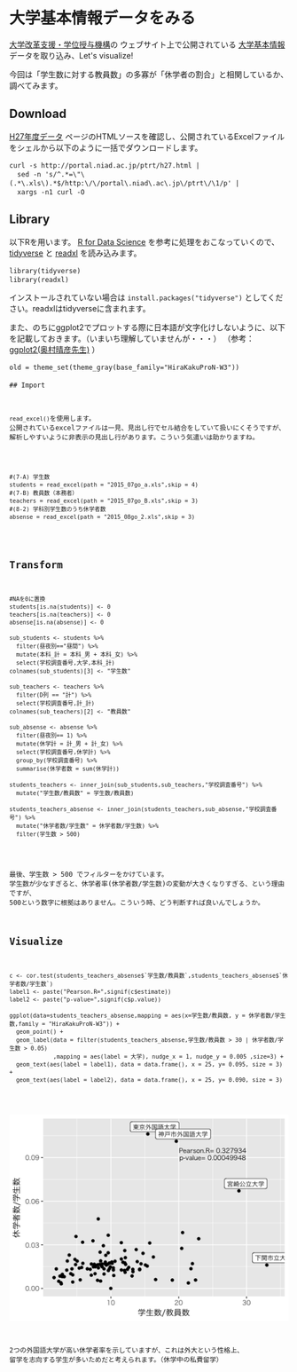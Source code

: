 
# 大学基本情報データをみる

[大学改革支援・学位授与機構](http://www.niad.ac.jp)の
ウェブサイト上で公開されている
[大学基本情報](http://portal.niad.ac.jp/ptrt/table.html)
データを取り込み、Let's visualize!

今回は「学生数に対する教員数」の多寡が「休学者の割合」と相関しているか、調べてみます。

## Download

[H27年度データ](http://portal.niad.ac.jp/ptrt/h27.html)
  ページのHTMLソースを確認し、公開されているExcelファイルをシェルから以下のように一括でダウンロードします。

```
curl -s http://portal.niad.ac.jp/ptrt/h27.html |
  sed -n 's/^.*=\"\(.*\.xls\).*$/http:\/\/portal\.niad\.ac\.jp\/ptrt\/\1/p' |
  xargs -n1 curl -O
```

## Library


以下Rを用います。
[R for Data Science](http://r4ds.had.co.nz)
を参考に処理をおこなっていくので、
[tidyverse](http://tidyverse.org)
と
[readxl](https://cran.r-project.org/web/packages/readxl/index.html)
を読み込みます。

```
library(tidyverse)
library(readxl)
```

インストールされていない場合は
<code>install.packages("tidyverse")</code>
としてください。readxlはtidyverseに含まれます。


また、のちにggplot2でプロットする際に日本語が文字化けしないように、以下を記載しておきます。（いまいち理解していませんが・・・）
（参考：
[ggplot2(奥村晴彦先生)](https://oku.edu.mie-u.ac.jp/~okumura/stat/ggplot2.html)
）

<pre><code>old = theme_set(theme_gray(base_family="HiraKakuProN-W3"))

## Import


<p><code>read_excel()</code>を使用します。
公開されているexcelファイルは一見、見出し行でセル結合をしていて扱いにくそうですが、
解析しやすいように非表示の見出し行があります。こういう気遣いは助かりますね。</p>

<pre><code>#(7-A) 学生数
students = read_excel(path = "2015_07go_a.xls",skip = 4)
#(7-B) 教員数（本務者）
teachers = read_excel(path = "2015_07go_B.xls",skip = 3)
#(8-2) 学科別学生数のうち休学者数
absense = read_excel(path = "2015_08go_2.xls",skip = 3)
</code></pre>

## Transform


<pre><code>#NAを0に置換
students[is.na(students)] <- 0
teachers[is.na(teachers)] <- 0
absense[is.na(absense)] <- 0

sub_students <- students %>%
  filter(昼夜別=="昼間") %>%
  mutate(本科_計 = 本科_男 + 本科_女) %>%
  select(学校調査番号,大学,本科_計)
colnames(sub_students)[3] <- "学生数"

sub_teachers <- teachers %>%
  filter(D列 == "計") %>%
  select(学校調査番号,計_計)
colnames(sub_teachers)[2] <- "教員数"

sub_absense <- absense %>%
  filter(昼夜別== 1) %>%
  mutate(休学計 = 計_男 + 計_女) %>%
  select(学校調査番号,休学計) %>%
  group_by(学校調査番号) %>%
  summarise(休学者数 = sum(休学計))

students_teachers <- inner_join(sub_students,sub_teachers,"学校調査番号") %>%
  mutate("学生数/教員数" = 学生数/教員数)

students_teachers_absense <- inner_join(students_teachers,sub_absense,"学校調査番号") %>%
  mutate("休学者数/学生数" = 休学者数/学生数) %>%
  filter(学生数 > 500)</code></pre>


最後、学生数 > 500 でフィルターをかけています。
学生数が少なすぎると、休学者率(休学者数/学生数)の変動が大きくなりすぎる、という理由ですが、
500という数字に根拠はありません。こういう時、どう判断すれば良いんでしょうか。


## Visualize


<pre><code>c <- cor.test(students_teachers_absense$`学生数/教員数`,students_teachers_absense$`休学者数/学生数`)
label1 <- paste("Pearson.R=",signif(c$estimate))
label2 <- paste("p-value=",signif(c$p.value))

ggplot(data=students_teachers_absense,mapping = aes(x=学生数/教員数, y = 休学者数/学生数,family = "HiraKakuProN-W3")) +
  geom_point() +
  geom_label(data = filter(students_teachers_absense,学生数/教員数 > 30 | 休学者数/学生数 > 0.05)
             ,mapping = aes(label = 大学), nudge_x = 1, nudge_y = 0.005 ,size=3) +
  geom_text(aes(label = label1), data = data.frame(), x = 25, y= 0.095, size = 3) +
  geom_text(aes(label = label2), data = data.frame(), x = 25, y= 0.090, size = 3)
</code></pre>


![scatterplot](niad.png)


2つの外国語大学が高い休学者率を示していますが、これは外大という性格上、
留学を志向する学生が多いためだと考えられます。（休学中の私費留学）
